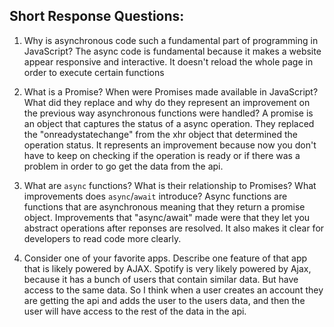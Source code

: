 ## Short Response Questions:

1. Why is asynchronous code such a fundamental part of programming in JavaScript?
    The async code is fundamental because it makes a website appear responsive and interactive. It doesn't reload the whole page in order to execute certain functions

2. What is a Promise? When were Promises made available in JavaScript? What did they replace and why do they represent an improvement on the previous way asynchronous functions were handled?
    A promise is an object that captures the status of a async operation. They replaced the "onreadystatechange" from the xhr object that determined the operation status. It represents an improvement because now you don't have to keep on checking if the operation is ready or if there was a problem in order to go get the data from the api.

3. What are `async` functions? What is their relationship to Promises? What improvements does `async`/`await` introduce?
    Async functions are functions that are asynchronous meaning that they return a promise object. Improvements that "async/await" made were that they let you abstract operations after reponses are resolved. It also makes it clear for developers to read code more clearly. 

4. Consider one of your favorite apps. Describe one feature of that app that is likely powered by AJAX.
    Spotify is very likely powered by Ajax, because it has a bunch of users that contain similar data. But have access to the same data. So I think when a user creates an account they are getting the api and adds the user to the users data, and then the user will have access to the rest of the data in the api.